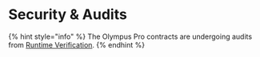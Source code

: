 # Security & Audits

{% hint style="info" %}
The Olympus Pro contracts are undergoing audits from [Runtime Verification](https://runtimeverification.com/).
{% endhint %}


